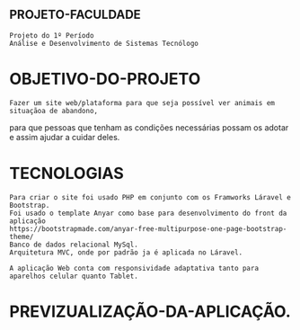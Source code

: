 ## PROJETO-FACULDADE
    Projeto do 1º Período
    Análise e Desenvolvimento de Sistemas Tecnólogo

# OBJETIVO-DO-PROJETO
    Fazer um site web/plataforma para que seja possível ver animais em situaçãoa de abandono,
para que pessoas que tenham as condições necessárias possam os adotar e assim ajudar a cuidar deles.

# TECNOLOGIAS
    Para criar o site foi usado PHP em conjunto com os Framworks Láravel e Bootstrap.
    Foi usado o template Anyar como base para desenvolvimento do front da aplicação
    https://bootstrapmade.com/anyar-free-multipurpose-one-page-bootstrap-theme/
    Banco de dados relacional MySql.
    Arquitetura MVC, onde por padrão ja é aplicada no Láravel.

    A aplicação Web conta com responsividade adaptativa tanto para aparelhos celular quanto Tablet.

# PREVIZUALIZAÇÃO-DA-APLICAÇÃO.
    